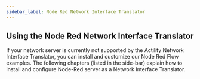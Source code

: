 ```yaml
---
sidebar_label: Node Red Network Interface Translator
---
```


## Using the Node Red Network Interface Translator

If your network server is currently not supported by the Actility Network Interface Translator, you can install and customize our Node Red Flow examples.
The following chapters (listed in the side-bar) explain how to install and configure Node-Red server as a Network Interface Translator.
